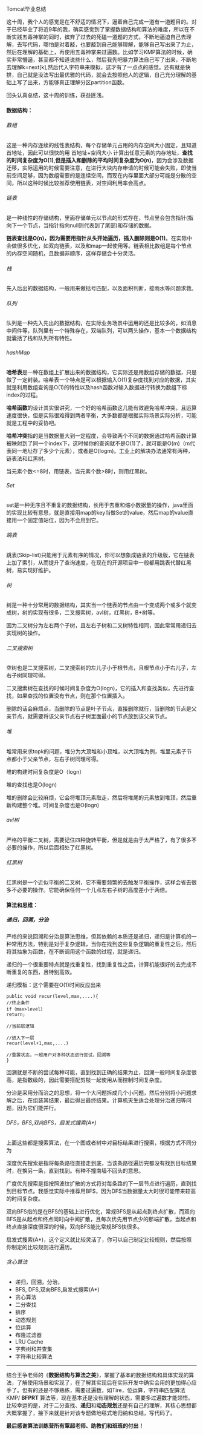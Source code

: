 Tomcat毕业总结



这十周，我个人的感觉是在不舒适的情况下，逼着自己完成一道有一道题目的。对于已经毕业了将近9年的我，确实感觉到了掌握数据结构和算法的难度，所以在不断实践五毒神掌的同时，摈弃了过去的死磕一道题的方式，不断地逼迫自己去理解，去写代码，哪怕是对着敲，也要敲到自己能够理解，能够自己写出来了为止，然后在理解的基础上，再使用五毒神掌来过遍数。比如学习KMP算法的时候，确实非常懵逼，甚至都不知道说些什么，然后我先吧暴力算法自己写了出来，不断地去理解k=next[k],然后代入字符串来模拟，这才有了一点点的感觉。还有就是快排，自己就是没法写出最优雅的代码，就会去按照他人的逻辑，自己充分理解的基础上写了出来，方能够真正理解分区partition函数。

回头认真总结，这十周的训练，获益匪浅。

#### **数据结构：**

###### 数组

这是一种内存连续的线性表结构，每个存储单元占用的内存空间大小固定，且知道首地址，因此可以很快的用 首地址+空间大小 计算出任意元素的内存地址，**查找的时间复杂度为O(1)**,**但是插入和删除的平均时间复杂度为O(n)**，因为会涉及数据迁移，实际运用的时候需要注意，在进行大块内存申请的时候可能会失败，即使当前空间足够，因为数组需要的是连续空间，而现在内存里面大部分可能是分散的空间，所以这种时候比较推荐使用链表，对空间利用率会高点。

###### 链表

是一种线性的存储结构，里面存储单元以节点的形式存在，节点里会包含指针(指向下一个节点，当指针指向null则代表到了尾部)和存储的数据。

**链表查找是O(n)，因为需要用指针从头开始遍历，插入删除则是O(1)**。在实际中会做很多优化，如双向链表，以及和map一起使用等。链表相比数组是每个节点的内存空间随机，且数据非顺序，这样存储会十分灵活。

###### 栈

先入后出的数据结构，一般用来做括号匹配，以及面积判断，接雨水等问题求救。

###### 队列

队列是一种先入先出的数据结构，在实际业务场景中运用的还是比较多的，如消息中间件等，队列里有一个特殊存在，双端队列，可以两头操作，基本一个数据结构就囊括了栈和队列所有特性。

###### hashMap

**哈希表**是一种在数组上扩展出来的数据结构，它实际还是用数组存储的数据，只是做了一定封装。哈希表一个特点是可以根据输入O(1)复杂度找到对应的数据，其实就是利用数组查询是O(1)的特性以及hash函数对输入数据进行转换为数组下标index的过程。

**哈希函数**的设计其实很讲究，一个好的哈希函数这几能有效避免哈希冲突，且运算速度很快，但是实际很难得到两者平衡，大多数都是根据实际场景实际分析，可能就是工程中的妥协吧。

**哈希冲突**指的是当数据量大到一定程度，会导致两个不同的数据通过哈希函数计算被映射到了同一个index下，这时候你的查询就不是O(1)了，就可能是O(m)（m代表同一地址存了多少个元素），或者是O(logm)。工业上的解决办法通常有两种，链表法和红黑树。

当元素个数<=8时，用链表，当元素个数>8时，则用红黑树。

###### Set

set是一种无序且不重复的数据结构，长用于去重和缩小数据量的操作，java里面的实现比较有意思，就是直接用map的key当做Set的value，然后map的value直接用一个固定值站位，因为不会用到它。

###### 跳表

跳表(Skip-list)只能用于元素有序的情况，你可以想象成链表的升级版，它在链表上加了索引，从而提升了查询速度，在现在的开源项目中一般都用跳表代替红黑树，易实现好维护。

###### 树

树是一种十分常用的数据结构，其实当一个链表的节点由一个变成两个或多个就变成树，树的实现有很多，二叉搜索树，avl树，红黑树，B+树等。

因为二叉树分为左右两个子树，且左右子树和二叉树特性相同，因此常常用递归去实现树的操作。

###### 二叉搜索树

空树也是二叉搜索树，二叉搜索树的左儿子小于根节点，且根节点小于右儿子，左右子树同理可得。

二叉搜索树在查找的时候时间复杂度为O(logn)，它的插入和查找类似，先进行查找，如果查找的位置没有节点，则在那个位置插入。

删除的话会麻烦点，当删除的节点是叶子节点，直接删除就行，当删除的节点是父亲节点，就需要将该父亲节点右子树里面最小的节点放到该父亲节点。

###### 堆

堆常用来求topk的问题，堆分为大顶堆和小顶堆，以大顶堆为例，堆里元素子节点都小于父亲节点，左右子树同理可得。

堆的构建时间复杂度是O（logn）

堆的查找也是O(logn)

堆的删除会比较麻烦，它会将堆顶元素取走，然后将堆尾的元素放到堆顶，然后重新构建整个堆。时间复杂度也是O(logn)

###### avl树

严格的平衡二叉树，需要记住四种旋转平衡，但是就是由于太严格了，有了很多不必要的操作，所以后面相处了红黑树。

###### 红黑树

红黑树是一个近似平衡的二叉树，它不需要频繁的去触发平衡操作，这样会省去很多不必要的操作。它能确保任何一个几点左右子树的高度差小于两倍。

#### **算法和思维**：

##### 递归，回溯，分治

严格的来说回溯和分治是算法思维，但其依赖的本质还是递归，递归是计算机的一种常用方法，特别是对于复杂逻辑，当你在找到这些复杂逻辑的重复性之后，然后将其抽象为函数，在不断调用这个函数的过程，就是递归。

递归的一个很重要特点就是找重复性，找到重复性之后，计算机能很好的去完成不断重复的东西，且特别高效。

递归模板：这个需要在O(1)时间反应出来

```
public void recur(level,max,....){
//终止条件
if（max>level）
return;

//当前层逻辑

//进入下一层
recur(level+1,max,....)

//重置状态，一般用户对多种状态进行尝试，回溯等
}
```

回溯就是不断的尝试每种可能，直到找到正确的结果为止，回溯一般时间复杂度很高，是指数级的，因此需要搭配剪枝一起使用从而控制时间复杂度。

分治是采用分而治之的思想，将一个大问题拆成几个小问题，然后分别将小问题求解之后，在组装其结果，最后得出最终结果。计算机天生适合处理分治递归等问题，因为它们能并行。

###### DFS，BFS,双向BFS，启发式搜索(A*)

上面这些都是搜索算法，在一个图或者树中对目标结果进行搜索，根据方式不同分为

深度优先搜索是指将每条路径直接走到底，当该条路径遍历完都没有找到目标结果时，在换另一条，直到找到。有种不撞南墙不回头的意思。

广度优先搜索是指按照波纹扩散的方式将对每条路的下一层节点进行遍历，直到找到目标节点。我感觉实际中推荐用BFS，因为DFS当数据量太大时很可能带来较高的时间复杂度。

双向BFS指的是在BFS的基础上进行优化，常规BFS是从起点到终点扩散，而双向BFS是从起点和终点同时向中间扩散，且每次优先用节点少的那端扩散，当起点和终点直接深度很深的时候，双向BFS能比常规BFS快很多。

启发式搜索(A*)，这个定义就比较灵活了，你可以自己制定比较规则，然后按照你制定的比较规则进行遍历。

###### 贪心算法

- 递归，回溯，分治，
- BFS, DFS,双向BFS,启发式搜索(A*)
- 贪心算法
- 二分查找
- 排序
- 动态规划
- 位运算
- 布隆过滤器
- LRU Cache
- 字典树和并查集
- 字符串比较算法

****

结合王争老师的《**数据结构与算法之美**》，掌握了基本的数据结构和具体实现的算法，了解使用场景和实现了，在了解其实现后在实际开发中确实会用的更加得心应手了。但有的还是不够熟练，需要过遍数，如Tire，位运算，字符串匹配算法KMP/ **BFPRT** 算法等，现在基本还是没有理解的状态，需要多过遍数才能领悟。比较幸运的是，对于二分查找、**递归**和**动态规划**还是有自己的理解，其核心思想都大概掌握了，接下来就是针对该专题做地毯式地归纳和总结，写代码了。

**最后感谢算法训练营所有覃超老师、助教们和班班的付出！**